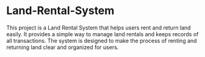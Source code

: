 # Land-Rental-System
This project is a Land Rental System that helps users rent and return land easily. It provides a simple way to manage land rentals and keeps records of all transactions. The system is designed to make the process of renting and returning land clear and organized for users.
